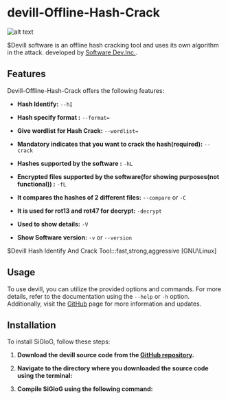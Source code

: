# devill-Offline-Hash-Crack

![alt text](https://img.freepik.com/premium-vector/demon-devil-mascot-esport-logo_69443-95.jpg)


$Devill software is an offline hash cracking tool and uses its own algorithm in the attack. developed by [Software Dev.Inc.](https://github.com/hunkaracar).

## Features

Devill-Offline-Hash-Crack offers the following features:

- **Hash Identify:** `--hI`

- **Hash specify format :** `--format= `
  
- **Give wordlist for Hash Crack:** `--wordlist=`
  
- **Mandatory indicates that you want to crack the hash(required):** `--crack`
  
- **Hashes supported by the software :** `-hL`
  
- **Encrypted files supported by the software(for showing purposes(not functional)) :** `-fL` 
  
- **It compares the hashes of 2 different files:** `--compare` or `-C`
  
- **It is used for rot13 and rot47 for decrypt:** `-decrypt`
  
- **Used to show details:** `-V`
  
- **Show Software version:** `-v` or `--version` 

$Devill Hash Identify And Crack Tool:::fast,strong,aggressive  [GNU\Linux]

## Usage

To use devill, you can utilize the provided options and commands. For more details, refer to the documentation using the `--help` or `-h` option. Additionally, visit the [GitHub](https://github.com/hunkaracar) page for more information and updates.



## Installation

To install SiGloG, follow these steps:

1. **Download the devill source code from the [GitHub repository](https://github.com/hunkaracar).**

2. **Navigate to the directory where you downloaded the source code using the terminal:**

3. **Compile SiGloG using the following command:**
